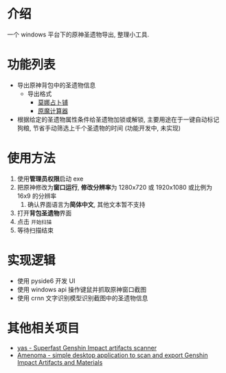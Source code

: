 # 介绍

一个 windows 平台下的原神圣遗物导出, 整理小工具. 

# 功能列表

- 导出原神背包中的圣遗物信息
  - 导出格式
    - [莫娜占卜铺](https://www.mona-uranai.com/artifacts)
    - [原魔计算器](https://genshin.mingyulab.com/)
- 根据给定的圣遗物属性条件给圣遗物加锁或解锁, 主要用途在于一键自动标记狗粮, 节省手动筛选上千个圣遗物的时间 (功能开发中, 未实现)

# 使用方法

1. 使用**管理员权限**启动 exe
2. 把原神修改为**窗口运行**, **修改分辨率**为 1280x720 或 1920x1080 或比例为 16x9 的分辨率
   1. 确认界面语言为**简体中文**, 其他文本暂不支持
3. 打开**背包圣遗物**界面
4. 点击 `开始扫描`
5. 等待扫描结束

# 实现逻辑

- 使用 pyside6 开发 UI
- 使用 windows api 操作键鼠并抓取原神窗口截图
- 使用 crnn 文字识别模型识别截图中的圣遗物信息

# 其他相关项目

- [yas - Superfast Genshin Impact artifacts scanner](https://github.com/wormtql/yas/)
- [Amenoma - simple desktop application to scan and export Genshin Impact Artifacts and Materials](https://github.com/daydreaming666/Amenoma)

